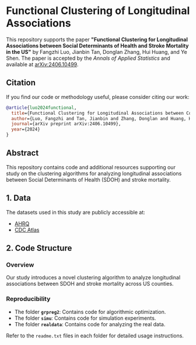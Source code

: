 # Functional Clustering of Longitudinal Associations

This repository supports the paper **"Functional Clustering for Longitudinal Associations between Social Determinants of Health and Stroke Mortality in the US"** by Fangzhi Luo, Jianbin Tan, Donglan Zhang, Hui Huang, and Ye Shen. The paper is accepted by the *Annals of Applied Statistics* and available at [arXiv:2406.10499](https://arxiv.org/pdf/2406.10499).

## Citation
If you find our code or methodology useful, please consider citing our work:

```bibtex
@article{luo2024functional,
  title={Functional Clustering for Longitudinal Associations between County-Level Social Determinants of Health and Stroke Mortality in the US},
  author={Luo, Fangzhi and Tan, Jianbin and Zhang, Donglan and Huang, Hui and Shen, Ye},
  journal={arXiv preprint arXiv:2406.10499},
  year={2024}
}
```

## Abstract
This repository contains code and additional resources supporting our study on the clustering algorithms for analyzing longitudinal associations between Social Determinants of Health (SDOH) and stroke mortality.

## 1. Data
The datasets used in this study are publicly accessible at:
- [AHRQ](https://www.ahrq.gov/sdoh/index.html)
- [CDC Atlas](https://www.cdc.gov/dhdsp/maps/atlas/index.htm)

## 2. Code Structure
### Overview
Our study introduces a novel clustering algorithm to analyze longitudinal associations between SDOH and stroke mortality across US counties.

### Reproducibility
- The folder **`grpreg2`**: Contains code for algorithmic optimization.
- The folder **`simu`**: Contains code for simulation experiments.
- The folder **`realdata`**: Contains code for analyzing the real data.

Refer to the `readme.txt` files in each folder for detailed usage instructions.
